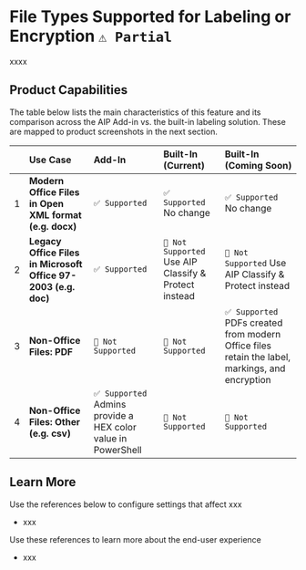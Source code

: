 # File Types Supported for Labeling or Encryption `⚠️ Partial`

xxxx

## Product Capabilities
The table below lists the main characteristics of this feature and its comparison across the AIP Add-in vs. the built-in labeling solution. These are mapped to product screenshots in the next section. 

|  | Use Case             | Add-In| Built-In (Current) | Built-In (Coming Soon)|
| :----                   | :---- | :---- | :---- | :---- |
| 1 | **Modern Office Files in Open XML format (e.g. docx)**   | `✅ Supported`  | `✅ Supported` No change | `✅ Supported` No change  |
| 2 | **Legacy Office Files in Microsoft Office 97-2003 (e.g. doc)**   | `✅ Supported` |  `🚫 Not Supported` Use AIP Classify & Protect instead | `🚫 Not Supported` Use AIP Classify & Protect instead |
| 3 | **Non-Office Files: PDF**             | `🚫 Not Supported` |  `🚫 Not Supported` | `✅ Supported` PDFs created from modern Office files retain the label, markings, and encryption |
| 4 | **Non-Office Files: Other (e.g. csv)** | `✅ Supported` Admins provide a HEX color value in PowerShell |  `🚫 Not Supported` | `🚫 Not Supported` |



## Learn More
Use the references below to configure settings that affect xxx
- xxx
 
 Use these references to learn more about the end-user experience
- xxx

